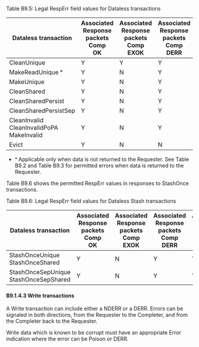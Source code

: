 Table B9.5: Legal RespErr field values for Dataless transactions

| Dataless transaction                                  | Associated Response packets </br> Comp </br> OK | Associated Response packets </br> Comp </br> EXOK | Associated Response packets </br> Comp </br> DERR | Associated Response packets </br> Comp </br> NDERR | Associated Response packets </br> Persist </br> OK | Associated Response packets </br> Persist </br> EXOK | Associated Response packets </br> Persist </br> DERR | Associated Response packets </br> Persist </br> NDERR | Associated Response packets </br> CompPersist </br> OK | Associated Response packets </br> CompPersist </br> EXOK | Associated Response packets </br> CompPersist </br> DERR | Associated Response packets </br> CompPersist </br> NDERR | CompAck |
|-------------------------------------------------------|-------------------------------------------------|---------------------------------------------------|---------------------------------------------------|----------------------------------------------------|----------------------------------------------------|------------------------------------------------------|------------------------------------------------------|-------------------------------------------------------|--------------------------------------------------------|----------------------------------------------------------|----------------------------------------------------------|-----------------------------------------------------------|---------|
| CleanUnique                                           | Y                                               | Y                                                 | Y                                                 | Y                                                  | -                                                  | -                                                    | -                                                    | -                                                     | -                                                      | -                                                        | -                                                        | -                                                         | OK      |
| MakeReadUnique ᵃ                                      | Y                                               | N                                                 | Y                                                 | Y                                                  | -                                                  | -                                                    | -                                                    | -                                                     | -                                                      | -                                                        | -                                                        | -                                                         | OK      |
| MakeUnique                                            | Y                                               | N                                                 | Y                                                 | Y                                                  | -                                                  | -                                                    | -                                                    | -                                                     | -                                                      | -                                                        | -                                                        | -                                                         | OK      |
| CleanShared                                           | Y                                               | N                                                 | Y                                                 | Y                                                  | -                                                  | -                                                    | -                                                    | -                                                     | -                                                      | -                                                        | -                                                        | -                                                         | -       |
| CleanSharedPersist                                    | Y                                               | N                                                 | Y                                                 | Y                                                  | -                                                  | -                                                    | -                                                    | -                                                     | -                                                      | -                                                        | -                                                        | -                                                         | -       |
| CleanSharedPersistSep                                 | Y                                               | N                                                 | Y                                                 | Y                                                  | Y                                                  | N                                                    | Y                                                    | Y                                                     | Y                                                      | N                                                        | Y                                                        | Y                                                         | -       |
| CleanInvalid </br> CleanInvalidPoPA </br> MakeInvalid | Y                                               | N                                                 | Y                                                 | Y                                                  | -                                                  | -                                                    | -                                                    | -                                                     | -                                                      | -                                                        | -                                                        | -                                                         | -       |
| Evict                                                 | Y                                               | N                                                 | N                                                 | Y                                                  | -                                                  | -                                                    | -                                                    | -                                                     | -                                                      | -                                                        | -                                                        | -                                                         | -       |

- ᵃ Applicable only when data is not returned to the Requester. See Table B9.2 and Table B9.3 for permitted errors when data is returned to the Requester.

Table B9.6 shows the permitted RespErr values in responses to StashOnce transactions.

Table B9.6: Legal RespErr field values for Dataless Stash transactions


| Dataless transaction                        | Associated Response packets </br> Comp </br> OK | Associated Response packets </br> Comp </br> EXOK | Associated Response packets </br> Comp </br> DERR | Associated Response packets </br> Comp </br> NDERR | Associated Response packets </br> StashDone </br> OK | Associated Response packets </br> StashDone </br> EXOK | Associated Response packets </br> StashDone </br> DERR | Associated Response packets </br> StashDone </br> NDERR | Associated Response packets </br> CompStashDone </br> OK | Associated Response packets </br> CompStashDone </br> EXOK | Associated Response packets </br> CompStashDone </br> DERR | Associated Response packets </br> CompStashDone </br> NDERR |
|---------------------------------------------|-------------------------------------------------|---------------------------------------------------|---------------------------------------------------|----------------------------------------------------|------------------------------------------------------|--------------------------------------------------------|--------------------------------------------------------|---------------------------------------------------------|----------------------------------------------------------|------------------------------------------------------------|------------------------------------------------------------|-------------------------------------------------------------|
| StashOnceUnique </br> StashOnceShared       | Y                                               | N                                                 | Y                                                 | Y                                                  | -                                                    | -                                                      | -                                                      | -                                                       | -                                                        | -                                                          | -                                                          | -                                                           |
| StashOnceSepUnique </br> StashOnceSepShared | Y                                               | N                                                 | Y                                                 | Y                                                  | Y                                                    | N                                                      | Y                                                      | Y                                                       | Y                                                        | N                                                          | Y                                                          | Y                                                           |

#### B9.1.4.3 Write transactions

A Write transaction can include either a NDERR or a DERR. Errors can be signaled in both directions, from the Requester to the Completer, and from the Completer back to the Requester.

Write data which is known to be corrupt must have an appropriate Error indication where the error can be Poison or DERR.